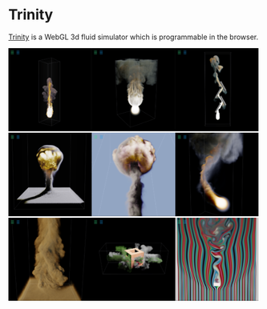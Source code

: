 
# Trinity

<a href="https://portsmouth.github.io/Trinity">Trinity</a> is a WebGL 3d fluid simulator which is programmable in the browser.

<a><img src="./thumbs/Basic-plume.png" width="33%"/></a><a><img src="./thumbs/Plume-sphere.png" width="33%"/></a><a><img src="./thumbs/Plume-walls.png" width="33%"/></a>
<a><img src="./thumbs/nuke.png" width="33%"/></a><a><img src="./thumbs/nuke-II.png" width="33%"/></a><a><img src="./thumbs/fireball.png" width="33%"/></a>
<a><img src="./thumbs/dust-devil.png" width="33%"/></a><a><img src="./thumbs/Dye-collision.png" width="33%"/></a><a><img src="./thumbs/vortex-street.png" width="33%"/></a>


